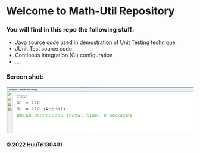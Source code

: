 # Welcome to Math-Util Repository

### You will find in this repo the following stuff:
* Java source code used in demostration of Unit Testing technique
* JUnit Test source code 
* Continous Integration (CI) configuration
* ...

### Screen shot:
![JUnit-TDD](https://github.com/HuuTri130401/math-util/blob/main/images/math-util.png)


#### © 2022 HuuTri130401



